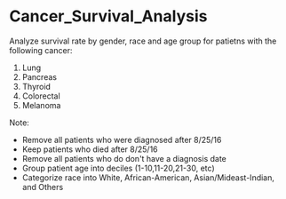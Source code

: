 # Cancer_Survival_Analysis
Analyze survival rate by gender, race and age group for patietns with the following cancer:
1. Lung
2. Pancreas
3. Thyroid
4. Colorectal
5. Melanoma

Note:
- Remove all patients who were diagnosed after 8/25/16
- Keep patients who died after 8/25/16
- Remove all patients who do don't have a diagnosis date
- Group patient age into deciles (1-10,11-20,21-30, etc)
- Categorize race into White, African-American, Asian/Mideast-Indian, and Others

